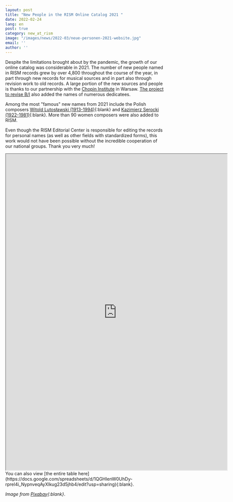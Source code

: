 ```yaml
---
layout: post
title: "New People in the RISM Online Catalog 2021 "
date: 2022-02-24
lang: en
post: true
category: new_at_rism
image: "/images/news/2022-03/neue-personen-2021-website.jpg"
email: ''
author: ''
---
```


Despite the limitations brought about by the pandemic, the growth of our online catalog was considerable in 2021. The number of new people named in RISM records grew by over 4,800 throughout the course of the year, in part through new records for musical sources and in part also through revision work to old records. A large portion of the new sources and people is thanks to our partnership with the [Chopin Institute](/library_collections/2019/02/18/close-cooperation-between-rism-and-the-chopin.html) in Warsaw. [The project to revise B/I](/new_at_rism/2022/02/17/200-years-print-history-rism-b1-entirely-in-rism-catalog.html) also added the names of numerous dedicatees.

Among the most "famous" new names from 2021 include the Polish composers [Witold Lutosławski (1913-1994)](https://opac.rism.info/search?id=pe50049792&View=rism){:blank} and [Kazimierz Serocki (1922-1981)](https://opac.rism.info/search?id=pe50050596&View=rism){:blank}. More than 90 women composers were also added to RISM.

Even though the RISM Editorial Center is responsible for editing the records for personal names (as well as other fields with standardized forms), this work would not have been possible without the incredible cooperation of our national groups. Thank you very much!  

<iframe src="https://docs.google.com/spreadsheets/d/e/2PACX-1vS3VzjVCc-OJYIVhPHoOgmIyo4Jn7lnwdCMGBPqwX3i9RmYmshDKiIIXEH74LKpdLurHWi6cEUz6-nX/pubhtml?widget=true&amp;headers=false "width="700" height="1000"></iframe>  
You can also view [the entire table here](https://docs.google.com/spreadsheets/d/1QGHIenW0UhDy-rprel4i_NypnveqAyXlkug23d5jhb4/edit?usp=sharing){:blank}.

_Image from [Pixabay](https://pixabay.com/de/illustrations/menschenmenge-menschen-kontinente-3205491/){:blank}_.

